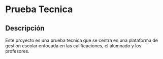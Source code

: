 # Prueba Tecnica

## Descripción

Este proyecto es una prueba tecnica que se centra en una plataforma de gestión escolar enfocada en las calificaciones, el alumnado y los profesores.
